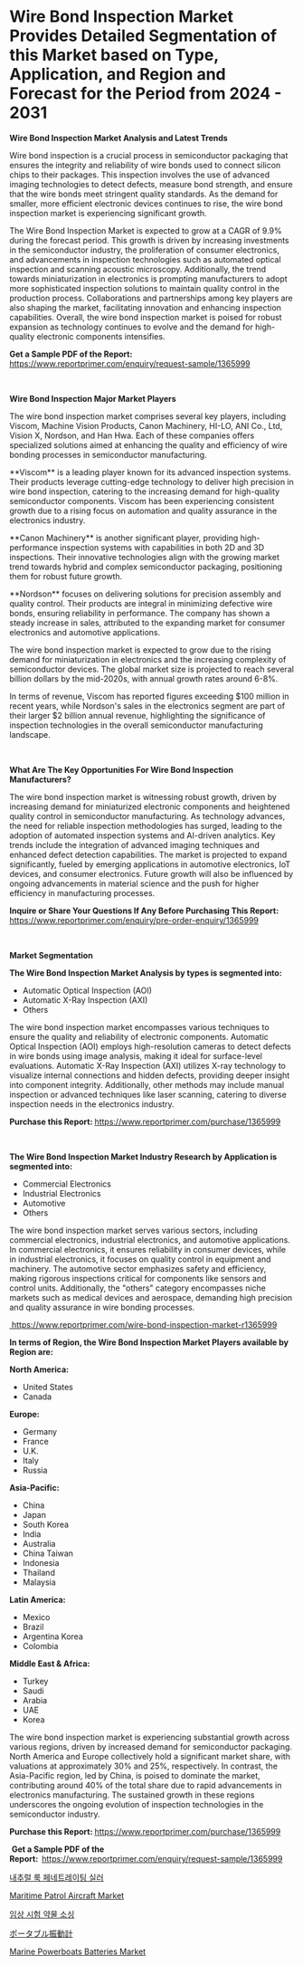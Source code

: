 <p><h1>Wire Bond Inspection Market Provides Detailed Segmentation of this Market based on Type, Application, and Region and Forecast for the Period from 2024 - 2031</h1></p><p><strong>Wire Bond Inspection Market Analysis and Latest Trends</strong></p>
<p><p>Wire bond inspection is a crucial process in semiconductor packaging that ensures the integrity and reliability of wire bonds used to connect silicon chips to their packages. This inspection involves the use of advanced imaging technologies to detect defects, measure bond strength, and ensure that the wire bonds meet stringent quality standards. As the demand for smaller, more efficient electronic devices continues to rise, the wire bond inspection market is experiencing significant growth.</p><p>The Wire Bond Inspection Market is expected to grow at a CAGR of 9.9% during the forecast period. This growth is driven by increasing investments in the semiconductor industry, the proliferation of consumer electronics, and advancements in inspection technologies such as automated optical inspection and scanning acoustic microscopy. Additionally, the trend towards miniaturization in electronics is prompting manufacturers to adopt more sophisticated inspection solutions to maintain quality control in the production process. Collaborations and partnerships among key players are also shaping the market, facilitating innovation and enhancing inspection capabilities. Overall, the wire bond inspection market is poised for robust expansion as technology continues to evolve and the demand for high-quality electronic components intensifies.</p></p>
<p><strong>Get a Sample PDF of the Report:&nbsp;</strong> <a href="https://www.reportprimer.com/enquiry/request-sample/1365999">https://www.reportprimer.com/enquiry/request-sample/1365999</a></p>
<p>&nbsp;</p>
<p><strong>Wire Bond Inspection Major Market Players</strong></p>
<p><p>The wire bond inspection market comprises several key players, including Viscom, Machine Vision Products, Canon Machinery, HI-LO, ANI Co., Ltd, Vision X, Nordson, and Han Hwa. Each of these companies offers specialized solutions aimed at enhancing the quality and efficiency of wire bonding processes in semiconductor manufacturing.</p><p>**Viscom** is a leading player known for its advanced inspection systems. Their products leverage cutting-edge technology to deliver high precision in wire bond inspection, catering to the increasing demand for high-quality semiconductor components. Viscom has been experiencing consistent growth due to a rising focus on automation and quality assurance in the electronics industry.</p><p>**Canon Machinery** is another significant player, providing high-performance inspection systems with capabilities in both 2D and 3D inspections. Their innovative technologies align with the growing market trend towards hybrid and complex semiconductor packaging, positioning them for robust future growth.</p><p>**Nordson** focuses on delivering solutions for precision assembly and quality control. Their products are integral in minimizing defective wire bonds, ensuring reliability in performance. The company has shown a steady increase in sales, attributed to the expanding market for consumer electronics and automotive applications.</p><p>The wire bond inspection market is expected to grow due to the rising demand for miniaturization in electronics and the increasing complexity of semiconductor devices. The global market size is projected to reach several billion dollars by the mid-2020s, with annual growth rates around 6-8%.</p><p>In terms of revenue, Viscom has reported figures exceeding $100 million in recent years, while Nordson's sales in the electronics segment are part of their larger $2 billion annual revenue, highlighting the significance of inspection technologies in the overall semiconductor manufacturing landscape.</p></p>
<p>&nbsp;</p>
<p><strong>What Are The Key Opportunities For Wire Bond Inspection Manufacturers?</strong></p>
<p><p>The wire bond inspection market is witnessing robust growth, driven by increasing demand for miniaturized electronic components and heightened quality control in semiconductor manufacturing. As technology advances, the need for reliable inspection methodologies has surged, leading to the adoption of automated inspection systems and AI-driven analytics. Key trends include the integration of advanced imaging techniques and enhanced defect detection capabilities. The market is projected to expand significantly, fueled by emerging applications in automotive electronics, IoT devices, and consumer electronics. Future growth will also be influenced by ongoing advancements in material science and the push for higher efficiency in manufacturing processes.</p></p>
<p><strong>Inquire or Share Your Questions If Any Before Purchasing This Report:</strong> <a href="https://www.reportprimer.com/enquiry/pre-order-enquiry/1365999">https://www.reportprimer.com/enquiry/pre-order-enquiry/1365999</a></p>
<p>&nbsp;</p>
<p><strong>Market Segmentation</strong></p>
<p><strong>The Wire Bond Inspection Market Analysis by types is segmented into:</strong></p>
<p><ul><li>Automatic Optical Inspection (AOI)</li><li>Automatic X-Ray Inspection (AXI)</li><li>Others</li></ul></p>
<p><p>The wire bond inspection market encompasses various techniques to ensure the quality and reliability of electronic components. Automatic Optical Inspection (AOI) employs high-resolution cameras to detect defects in wire bonds using image analysis, making it ideal for surface-level evaluations. Automatic X-Ray Inspection (AXI) utilizes X-ray technology to visualize internal connections and hidden defects, providing deeper insight into component integrity. Additionally, other methods may include manual inspection or advanced techniques like laser scanning, catering to diverse inspection needs in the electronics industry.</p></p>
<p><strong>Purchase this Report:&nbsp;</strong><a href="https://www.reportprimer.com/purchase/1365999">https://www.reportprimer.com/purchase/1365999</a></p>
<p>&nbsp;</p>
<p><strong>The Wire Bond Inspection Market Industry Research by Application is segmented into:</strong></p>
<p><ul><li>Commercial Electronics</li><li>Industrial Electronics</li><li>Automotive</li><li>Others</li></ul></p>
<p><p>The wire bond inspection market serves various sectors, including commercial electronics, industrial electronics, and automotive applications. In commercial electronics, it ensures reliability in consumer devices, while in industrial electronics, it focuses on quality control in equipment and machinery. The automotive sector emphasizes safety and efficiency, making rigorous inspections critical for components like sensors and control units. Additionally, the "others" category encompasses niche markets such as medical devices and aerospace, demanding high precision and quality assurance in wire bonding processes.</p></p>
<p><a href="https://www.reportprimer.com/wire-bond-inspection-market-r1365999">&nbsp;https://www.reportprimer.com/wire-bond-inspection-market-r1365999</a></p>
<p><strong>In terms of Region, the Wire Bond Inspection Market Players available by Region are:</strong></p>
<p>
    <p> <strong> North America: </strong>
        <ul>
            <li>United States</li>
            <li>Canada</li>
        </ul>
        </p> 
    <p> <strong> Europe: </strong>
        <ul>
            <li>Germany</li>
            <li>France</li>
            <li>U.K.</li>
            <li>Italy</li>
            <li>Russia</li>
        </ul>
        </p> 
    <p> <strong> Asia-Pacific: </strong>
        <ul>
            <li>China</li>
            <li>Japan</li>
            <li>South Korea</li>
            <li>India</li>
            <li>Australia</li>
            <li>China Taiwan</li>
            <li>Indonesia</li>
            <li>Thailand</li>
            <li>Malaysia</li>
        </ul>
        </p> 
    <p> <strong> Latin America: </strong>
        <ul>
            <li>Mexico</li>
            <li>Brazil</li>
            <li>Argentina Korea</li>
            <li>Colombia</li>
        </ul>
        </p> 
    <p> <strong> Middle East & Africa: </strong>
        <ul>
            <li>Turkey</li>
            <li>Saudi</li>
            <li>Arabia</li>
            <li>UAE</li>
            <li>Korea</li>
        </ul>
    </p>
    </p>
<p><p>The wire bond inspection market is experiencing substantial growth across various regions, driven by increased demand for semiconductor packaging. North America and Europe collectively hold a significant market share, with valuations at approximately 30% and 25%, respectively. In contrast, the Asia-Pacific region, led by China, is poised to dominate the market, contributing around 40% of the total share due to rapid advancements in electronics manufacturing. The sustained growth in these regions underscores the ongoing evolution of inspection technologies in the semiconductor industry.</p></p>
<p><strong>Purchase this Report: </strong><a href="https://www.reportprimer.com/purchase/1365999">https://www.reportprimer.com/purchase/1365999</a></p>
<p>&nbsp;<strong>Get a Sample PDF of the Report:&nbsp;&nbsp;</strong><a href="https://www.reportprimer.com/enquiry/request-sample/1365999">https://www.reportprimer.com/enquiry/request-sample/1365999</a></p>
<p><strong></strong></p>
<p><p><a href="https://medium.com/@deandreclark78/%EC%A0%84%EB%9E%B5%EC%A0%81-%EC%8B%9C%EC%9E%A5-%ED%86%B5%EC%B0%B0%EB%A0%A5-%EA%B8%80%EB%A1%9C%EB%B2%8C-%EB%82%B4%EC%B6%94%EB%9F%B4-%EB%A3%A9-%EC%B9%A8%ED%88%AC-%EC%8B%A4%EB%9F%AC-%EC%8B%9C%EC%9E%A5-2024-2031-4c45a7636780?postPublishedType=repub">내추럴 룩 페네트레이팅 실러</a></p><p><a href="https://www.linkedin.com/pulse/mapping-maritime-patrol-aircraft-market-trends-challenges-6gp8f">Maritime Patrol Aircraft Market</a></p><p><a href="https://medium.com/@deandreclark78/%EB%8B%A4%EC%9D%8C-%EB%AC%B8%EC%9E%A5%EC%9D%84-%ED%95%9C%EA%B5%AD%EC%96%B4%EB%A1%9C-%EB%B2%88%EC%97%AD%ED%95%98%EB%A9%B4-%EB%8B%A4%EC%9D%8C%EA%B3%BC-%EA%B0%99%EC%8A%B5%EB%8B%88%EB%8B%A4-%EC%9E%84%EC%83%81-%EC%8B%9C%ED%97%98-%EC%95%BD%EB%AC%BC-%EC%86%8C%EC%8B%B1-%EC%8B%9C%EC%9E%A5%EC%9D%84-%ED%98%95%EC%84%B1%ED%95%98%EA%B3%A0-%EC%9E%88%EB%8A%94-%ED%98%81%EC%8B%A0%EC%9D%80-%EB%AC%B4%EC%97%87%EC%9D%B8%EA%B0%80%EC%9A%94-5798e8c2697c?postPublishedType=repub">임상 시험 약물 소싱</a></p><p><a href="https://medium.com/@shepardelmer/2024%E5%B9%B4%E3%81%8B%E3%82%892031%E5%B9%B4%E3%81%BE%E3%81%A7%E3%81%AE%E6%9C%9F%E9%96%93%E3%81%AB%E4%BA%88%E6%B8%AC%E3%81%95%E3%82%8C%E3%82%8B12-5-%E3%81%AEcagr%E3%81%AE%E6%80%A5%E6%88%90%E9%95%B7%E3%82%92%E4%BC%B4%E3%81%86-%E3%82%B0%E3%83%AD%E3%83%BC%E3%83%90%E3%83%AB%E3%81%AA%E3%83%9D%E3%83%BC%E3%82%BF%E3%83%96%E3%83%AB%E3%83%90%E3%82%A4%E3%83%96%E3%83%AD%E3%83%A1%E3%83%BC%E3%82%BF%E3%83%BC%E5%B8%82%E5%A0%B4%E3%81%AE%E7%AF%84%E5%9B%B2%E3%81%AB%E9%96%A2%E3%81%99%E3%82%8B%E8%A9%B3%E7%B4%B0%E3%81%AA%E5%88%86%E6%9E%90-99f8da263547?postPublishedType=repub">ポータブル振動計</a></p><p><a href="https://www.linkedin.com/pulse/marine-powerboats-batteries-market-size-growth-trends-industry-wy24f">Marine Powerboats Batteries Market</a></p></p>